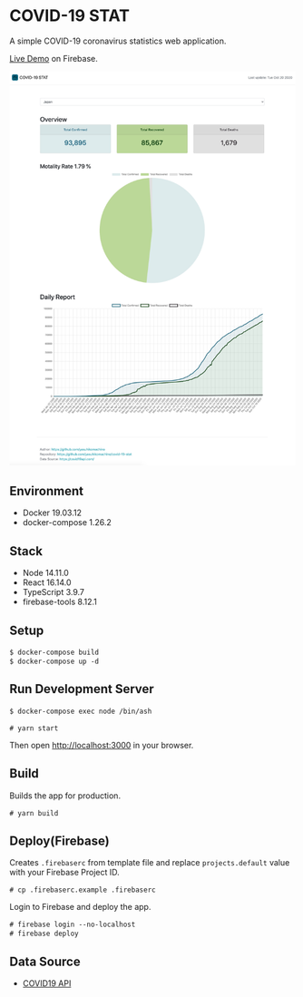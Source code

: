 # COVID-19 STAT

A simple COVID-19 coronavirus statistics web application. 

[Live Demo](https://covid-19-stat-83097.web.app) on Firebase.

<p align="center">
  <img width="700" src="https://github.com/yasuhikomachino/covid-19-stat/blob/master/images/site_image.jpg" />
</p>

## Environment

- Docker 19.03.12
- docker-compose 1.26.2

## Stack

- Node 14.11.0
- React 16.14.0
- TypeScript 3.9.7
- firebase-tools 8.12.1

## Setup 

```
$ docker-compose build
$ docker-compose up -d
```

## Run Development Server

```
$ docker-compose exec node /bin/ash 
```
```
# yarn start
```

Then open [http://localhost:3000](http://localhost:3000) in your browser.


## Build

Builds the app for production.

```
# yarn build
```


## Deploy(Firebase)

Creates `.firebaserc` from template file and replace `projects.default` value with your Firebase Project ID.

```
# cp .firebaserc.example .firebaserc
```

Login to Firebase and deploy the app.

```
# firebase login --no-localhost
# firebase deploy 
```


## Data Source

- [COVID19 API](https://covid19api.com/)